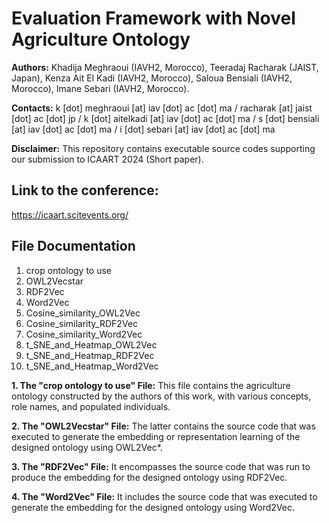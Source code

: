 # Evaluation Framework with Novel Agriculture Ontology

**Authors:** Khadija Meghraoui (IAVH2, Morocco), Teeradaj Racharak (JAIST, Japan), Kenza Ait El Kadi (IAVH2, Morocco), Saloua Bensiali (IAVH2, Morocco), Imane Sebari (IAVH2, Morocco).

**Contacts:** k [dot] meghraoui [at] iav [dot] ac [dot] ma  / racharak [at] jaist [dot] ac [dot] jp / k [dot] aitelkadi [at] iav [dot] ac [dot] ma / s [dot] bensiali [at] iav [dot] ac [dot] ma / i [dot] sebari [at] iav [dot] ac [dot] ma

**Disclaimer:** This repository contains executable source codes supporting our submission to ICAART 2024 (Short paper).

## Link to the conference:
https://icaart.scitevents.org/

## File Documentation
1. crop ontology to use
2. OWL2Vecstar
3. RDF2Vec
4. Word2Vec
5. Cosine_similarity_OWL2Vec
6. Cosine_similarity_RDF2Vec
7. Cosine_similarity_Word2Vec
8. t_SNE_and_Heatmap_OWL2Vec
9. t_SNE_and_Heatmap_RDF2Vec
10. t_SNE_and_Heatmap_Word2Vec

**1. The "crop ontology to use" File:** This file contains the agriculture ontology constructed by the authors of this work, with various concepts, role names, and populated individuals. 

**2. The "OWL2Vecstar" File:** The latter contains the source code that was executed to generate the embedding or representation learning of the designed ontology using OWL2Vec*.

**3. The "RDF2Vec" File:** It encompasses the source code that was run to produce the embedding for the designed ontology using RDF2Vec.

**4. The "Word2Vec" File:** It includes the source code that was executed to generate the embedding for the designed ontology using Word2Vec.
